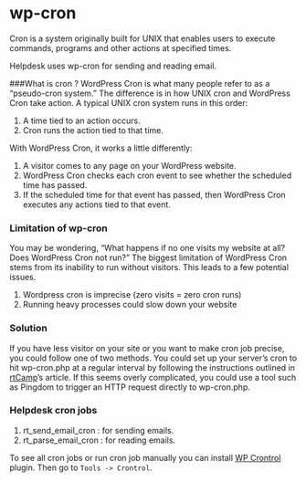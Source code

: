 # wp-cron

Cron is a system originally built for UNIX that enables users to execute commands, programs and other actions at specified times.

Helpdesk uses wp-cron for sending and reading email.

###What is cron ?
WordPress Cron is what many people refer to as a “pseudo-cron system.” The difference is in how UNIX cron and WordPress Cron take action. A typical UNIX cron system runs in this order:
1. A time tied to an action occurs.
2. Cron runs the action tied to that time.

With WordPress Cron, it works a little differently:
1. A visitor comes to any page on your WordPress website.
2. WordPress Cron checks each cron event to see whether the scheduled time has passed.
3. If the scheduled time for that event has passed, then WordPress Cron executes any actions tied to that event.

### Limitation of wp-cron
You may be wondering, “What happens if no one visits my website at all? Does WordPress Cron not run?” The biggest limitation of WordPress Cron stems from its inability to run without visitors. This leads to a few potential issues.

1. Wordpress cron is imprecise (zero visits = zero cron runs)
2. Running heavy processes could slow down your website

### Solution

If you have less visitor on your site or you want to make cron job precise, you could follow one of two methods. You could set up your server’s cron to hit wp-cron.php at a regular interval by following the instructions outlined in [rtCamp](https://rtcamp.com/tutorials/wordpress/wp-cron-crontab/)’s article. If this seems overly complicated, you could use a tool such as Pingdom to trigger an HTTP request directly to wp-cron.php.

### Helpdesk cron jobs

1. rt_send_email_cron : for sending emails.
2. rt_parse_email_cron : for reading emails.

To see all cron jobs or run cron job manually you can install [WP Crontrol](https://wordpress.org/plugins/wp-crontrol/) plugin.
Then go to `Tools -> Crontrol`.
